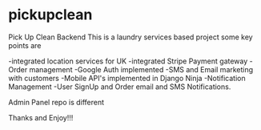 # pickupclean
Pick Up Clean Backend
This is a laundry services based project
some key points are

-integrated location services for UK
-integrated Stripe Payment gateway
-Order management
-Google Auth implemented
-SMS and Email marketing with customers
-Mobile API's implemented in Django Ninja
-Notification Management
-User SignUp and Order email and SMS Notifications.

Admin Panel repo is different


Thanks and Enjoy!!!
